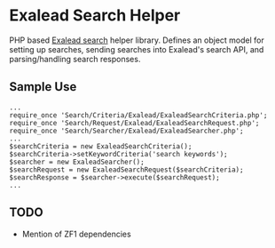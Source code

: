 # Exalead Search Helper

PHP based [Exalead search](http://www.3ds.com/products-services/exalead/) helper library. Defines an object model for setting up searches, sending searches into Exalead's search API, and parsing/handling search responses.

## Sample Use
```
...
require_once 'Search/Criteria/Exalead/ExaleadSearchCriteria.php';
require_once 'Search/Request/Exalead/ExaleadSearchRequest.php';
require_once 'Search/Searcher/Exalead/ExaleadSearcher.php';
...
$searchCriteria = new ExaleadSearchCriteria();
$searchCriteria->setKeywordCriteria('search keywords');
$searcher = new ExaleadSearcher();
$searchRequest = new ExaleadSearchRequest($searchCriteria);
$searchResponse = $searcher->execute($searchRequest);
...

```

## TODO

- Mention of ZF1 dependencies
